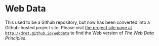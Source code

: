 # Web Data

This used to be a Github repository, but now has been converted into a Github-hosted project site. Please visit [the project site page at `http://dret.github.io/webdata`](http://dret.github.io/webdata) to find the Web version of *The Web Data Principles*.